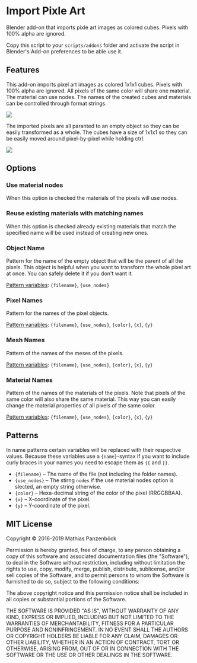 Import Pixle Art
================

Blender add-on that imports pixle art images as colored cubes. Pixels
with 100% alpha are ignored.

Copy this script to your `scripts/addons` folder and activate the script in
Blender's Add-on preferences to be able use it.

Features
--------

This add-on imports pixel art images as colored 1x1x1 cubes. Pixels with 100%
alpha are ignored. All pixels of the same color will share one material. The
material can use nodes. The names of the created cubes and materials can be
controlled through format strings.

![](https://i.imgur.com/Swuoy3s.png)

The imported pixels are all paranted to an empty object so they can be easily
transformed as a whole. The cubes have a size of 1x1x1 so they can be easily
moved around pixel-by-pixel while holding ctrl.

![](https://i.imgur.com/Ypj7pAK.png)

Options
-------

### Use material nodes

When this option is checked the materials of the pixels will use nodes.

### Reuse existing materials with matching names

When this option is checked already existing materials that match the
specified name will be used instead of creating new ones.

### Object Name

Pattern for the name of the empty object that will be the parent of all the
pixels. This object is helpful when you want to transform the whole pixel art
at once. You can safely delete it if you don't want it.

[Pattern variables](#patterns): `{filename}`, `{use_nodes}`

### Pixel Names

Pattern for the names of the pixel objects.

[Pattern variables](#patterns): `{filename}`, `{use_nodes}`, `{color}`, `{x}`, `{y}`

### Mesh Names

Pattern of the names of the meses of the pixels.

[Pattern variables](#patterns): `{filename}`, `{use_nodes}`, `{color}`, `{x}`, `{y}`

### Material Names

Pattern of the names of the materials of the pixels. Note that pixels of the
same color will also share the same material. This way you can easily change
the material properties of all pixels of the same color.

[Pattern variables](#patterns): `{filename}`, `{use_nodes}`, `{color}`, `{x}`, `{y}`

Patterns
--------

In name patterns certain variables will be replaced with their respective
values. Because these variables use a `{name}`-syntax if you want to include
curly braces in your names you need to escape them as `{{` and `}}`.

* `{filename}` – The name of the file (not including the folder names).
* `{use_nodes}` – The stirng `nodes` if the use material nodes option is
  slected, an empty string otherwise.
* `{color}` – Hexa-decimal string of the color of the pixel (RRGGBBAA).
* `{x}` – X-coordinate of the pixel.
* `{y}` – Y-coordinate of the pixel.

MIT License
-----------

Copyright © 2016-2019 Mathias Panzenböck

Permission is hereby granted, free of charge, to any person obtaining a copy of
this software and associated documentation files (the "Software"), to deal in
the Software without restriction, including without limitation the rights to
use, copy, modify, merge, publish, distribute, sublicense, and/or sell copies of
the Software, and to permit persons to whom the Software is furnished to do so,
subject to the following conditions:

The above copyright notice and this permission notice shall be included in all
copies or substantial portions of the Software.

THE SOFTWARE IS PROVIDED "AS IS", WITHOUT WARRANTY OF ANY KIND, EXPRESS OR
IMPLIED, INCLUDING BUT NOT LIMITED TO THE WARRANTIES OF MERCHANTABILITY, FITNESS
FOR A PARTICULAR PURPOSE AND NONINFRINGEMENT. IN NO EVENT SHALL THE AUTHORS OR
COPYRIGHT HOLDERS BE LIABLE FOR ANY CLAIM, DAMAGES OR OTHER LIABILITY, WHETHER
IN AN ACTION OF CONTRACT, TORT OR OTHERWISE, ARISING FROM, OUT OF OR IN
CONNECTION WITH THE SOFTWARE OR THE USE OR OTHER DEALINGS IN THE SOFTWARE.
